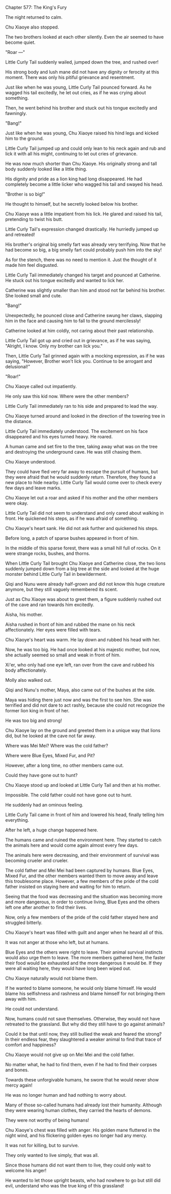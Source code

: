 Chapter 577: The King's Fury

The night returned to calm.

Chu Xiaoye also stopped.

The two brothers looked at each other silently. Even the air seemed to have become quiet.

"Roar —"

Little Curly Tail suddenly wailed, jumped down the tree, and rushed over\!

His strong body and lush mane did not have any dignity or ferocity at this moment. There was only his pitiful grievance and resentment.

Just like when he was young, Little Curly Tail pounced forward. As he wagged his tail excitedly, he let out cries, as if he was crying about something.

Then, he went behind his brother and stuck out his tongue excitedly and fawningly.

"Bang\!"

Just like when he was young, Chu Xiaoye raised his hind legs and kicked him to the ground.

Little Curly Tail jumped up and could only lean to his neck again and rub and lick it with all his might, continuing to let out cries of grievance.

He was now much shorter than Chu Xiaoye. His originally strong and tall body suddenly looked like a little thing.

His dignity and pride as a lion king had long disappeared. He had completely become a little licker who wagged his tail and swayed his head.

"Brother is so big\!"

He thought to himself, but he secretly looked below his brother.

Chu Xiaoye was a little impatient from his lick. He glared and raised his tail, pretending to twist his butt.

Little Curly Tail's expression changed drastically. He hurriedly jumped up and retreated\!

His brother's original big smelly fart was already very terrifying. Now that he had become so big, a big smelly fart could probably push him into the sky\!

As for the stench, there was no need to mention it. Just the thought of it made him feel disgusted.

Little Curly Tail immediately changed his target and pounced at Catherine. He stuck out his tongue excitedly and wanted to lick her.

Catherine was slightly smaller than him and stood not far behind his brother. She looked small and cute.

"Bang\!"

Unexpectedly, he pounced close and Catherine swung her claws, slapping him in the face and causing him to fall to the ground mercilessly\!

Catherine looked at him coldly, not caring about their past relationship.

Little Curly Tail got up and cried out in grievance, as if he was saying, "Alright, I know. Only my brother can lick you."

Then, Little Curly Tail grinned again with a mocking expression, as if he was saying, "However, Brother won't lick you. Continue to be arrogant and delusional\!"

"Roar\!"

Chu Xiaoye called out impatiently.

He only saw this kid now. Where were the other members?

Little Curly Tail immediately ran to his side and prepared to lead the way.

Chu Xiaoye turned around and looked in the direction of the towering tree in the distance.

Little Curly Tail immediately understood. The excitement on his face disappeared and his eyes turned heavy. He roared.

A human came and set fire to the tree, taking away what was on the tree and destroying the underground cave. He was still chasing them.

Chu Xiaoye understood.

They could have fled very far away to escape the pursuit of humans, but they were afraid that he would suddenly return. Therefore, they found a new place to hide nearby. Little Curly Tail would come over to check every few days and leave marks.

Chu Xiaoye let out a roar and asked if his mother and the other members were okay.

Little Curly Tail did not seem to understand and only cared about walking in front. He quickened his steps, as if he was afraid of something.

Chu Xiaoye's heart sank. He did not ask further and quickened his steps.

Before long, a patch of sparse bushes appeared in front of him.

In the middle of this sparse forest, there was a small hill full of rocks. On it were strange rocks, bushes, and thorns.

When Little Curly Tail brought Chu Xiaoye and Catherine close, the two lions suddenly jumped down from a big tree at the side and looked at the huge monster behind Little Curly Tail in bewilderment.

Qiqi and Nunu were already half-grown and did not know this huge creature anymore, but they still vaguely remembered its scent.

Just as Chu Xiaoye was about to greet them, a figure suddenly rushed out of the cave and ran towards him excitedly.

Aisha, his mother.

Aisha rushed in front of him and rubbed the mane on his neck affectionately. Her eyes were filled with tears.

Chu Xiaoye's heart was warm. He lay down and rubbed his head with her.

Now, he was too big. He had once looked at his majestic mother, but now, she actually seemed so small and weak in front of him.

Xi'er, who only had one eye left, ran over from the cave and rubbed his body affectionately.

Molly also walked out.

Qiqi and Nunu's mother, Maya, also came out of the bushes at the side.

Maya was hiding there just now and was the first to see him. She was terrified and did not dare to act rashly, because she could not recognize the former lion king in front of her.

He was too big and strong\!

Chu Xiaoye lay on the ground and greeted them in a unique way that lions did, but he looked at the cave not far away.

Where was Mei Mei? Where was the cold father?

Where were Blue Eyes, Mixed Fur, and Pit?

However, after a long time, no other members came out.

Could they have gone out to hunt?

Chu Xiaoye stood up and looked at Little Curly Tail and then at his mother.

Impossible. The cold father could not have gone out to hunt.

He suddenly had an ominous feeling.

Little Curly Tail came in front of him and lowered his head, finally telling him everything.

After he left, a huge change happened here.

The humans came and ruined the environment here. They started to catch the animals here and would come again almost every few days.

The animals here were decreasing, and their environment of survival was becoming crueler and crueler.

The cold father and Mei Mei had been captured by humans. Blue Eyes, Mixed Fur, and the other members wanted them to move away and leave this troublesome place. However, a few members of the pride of the cold father insisted on staying here and waiting for him to return.

Seeing that the food was decreasing and the situation was becoming more and more dangerous, in order to continue living, Blue Eyes and the others left one after another to find their lives.

Now, only a few members of the pride of the cold father stayed here and struggled bitterly.

Chu Xiaoye's heart was filled with guilt and anger when he heard all of this.

It was not anger at those who left, but at humans.

Blue Eyes and the others were right to leave. Their animal survival instincts would also urge them to leave. The more members gathered here, the faster their food would be exhausted and the more dangerous it would be. If they were all waiting here, they would have long been wiped out.

Chu Xiaoye naturally would not blame them.

If he wanted to blame someone, he would only blame himself. He would blame his selfishness and rashness and blame himself for not bringing them away with him.

He could not understand.

Now, humans could not save themselves. Otherwise, they would not have retreated to the grassland. But why did they still have to go against animals?

Could it be that until now, they still bullied the weak and feared the strong? In their endless fear, they slaughtered a weaker animal to find that trace of comfort and happiness?

Chu Xiaoye would not give up on Mei Mei and the cold father.

No matter what, he had to find them, even if he had to find their corpses and bones.

Towards these unforgivable humans, he swore that he would never show mercy again\!

He was no longer human and had nothing to worry about.

Many of those so-called humans had already lost their humanity. Although they were wearing human clothes, they carried the hearts of demons.

They were not worthy of being humans\!

Chu Xiaoye's chest was filled with anger. His golden mane fluttered in the night wind, and his flickering golden eyes no longer had any mercy.

It was not for killing, but to survive.

They only wanted to live simply, that was all.

Since those humans did not want them to live, they could only wait to welcome his anger\!

He wanted to let those upright beasts, who had nowhere to go but still did evil, understand who was the true king of this grassland\!
